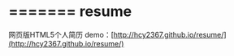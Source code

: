 
=======
resume
======

网页版HTML5个人简历
demo：[http://hcy2367.github.io/resume/](http://hcy2367.github.io/resume/)

